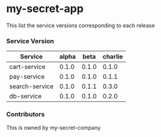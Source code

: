 # my-secret-app
This list the service versions corresponding to each release

### Service Version
| Service | alpha | beta | charlie |
| - | - | - | - |
| cart-service | 0.1.0 | 0.1.0 | 0.1.0 |
| pay-service | 0.1.0 | 0.1.0 | 0.1.1 |
| search-service | 0.1.0 | 0.1.1 | 0.3.0 |
| db-service | 0.1.0  | 0.1.0 | 0.2.0 |

### Contributors
This is owned by my-secret-company